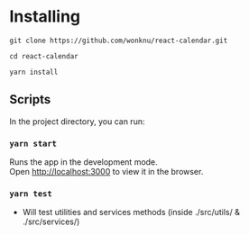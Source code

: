 # Installing

```
git clone https://github.com/wonknu/react-calendar.git
```

```
cd react-calendar
```

```
yarn install
```

## Scripts

In the project directory, you can run:

### `yarn start`

Runs the app in the development mode.\
Open [http://localhost:3000](http://localhost:3000) to view it in the browser.

### `yarn test`

- Will test utilities and services methods (inside ./src/utils/ & ./src/services/)